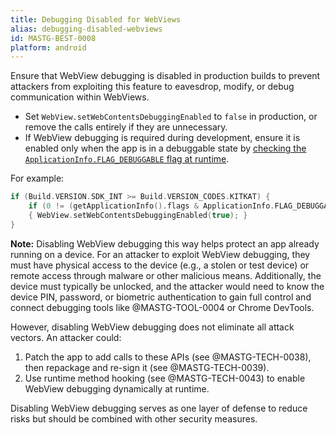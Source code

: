 ```yaml
---
title: Debugging Disabled for WebViews
alias: debugging-disabled-webviews
id: MASTG-BEST-0008
platform: android
---
```


Ensure that WebView debugging is disabled in production builds to prevent attackers from exploiting this feature to eavesdrop, modify, or debug communication within WebViews.

- Set `WebView.setWebContentsDebuggingEnabled` to `false` in production, or remove the calls entirely if they are unnecessary.
- If WebView debugging is required during development, ensure it is enabled only when the app is in a debuggable state by [checking the `ApplicationInfo.FLAG_DEBUGGABLE` flag at runtime](https://developer.chrome.com/docs/devtools/remote-debugging/webviews/#configure_webviews_for_debugging).

For example:

```kotlin
if (Build.VERSION.SDK_INT >= Build.VERSION_CODES.KITKAT) {
    if (0 != (getApplicationInfo().flags & ApplicationInfo.FLAG_DEBUGGABLE))
    { WebView.setWebContentsDebuggingEnabled(true); }
}
```

**Note:** Disabling WebView debugging this way helps protect an app already running on a device. For an attacker to exploit WebView debugging, they must have physical access to the device (e.g., a stolen or test device) or remote access through malware or other malicious means. Additionally, the device must typically be unlocked, and the attacker would need to know the device PIN, password, or biometric authentication to gain full control and connect debugging tools like @MASTG-TOOL-0004 or Chrome DevTools.

However, disabling WebView debugging does not eliminate all attack vectors. An attacker could:

1. Patch the app to add calls to these APIs (see @MASTG-TECH-0038), then repackage and re-sign it (see @MASTG-TECH-0039).
2. Use runtime method hooking (see @MASTG-TECH-0043) to enable WebView debugging dynamically at runtime.

Disabling WebView debugging serves as one layer of defense to reduce risks but should be combined with other security measures.
